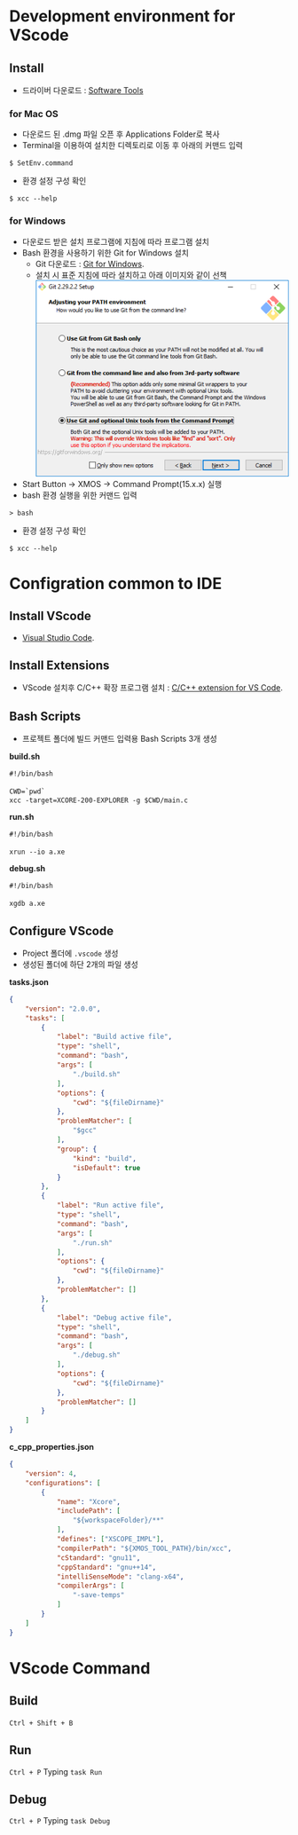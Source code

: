# Development environment for VScode

## Install
- 드라이버 다운로드 : [Software Tools](https://www.xmos.ai/software-tools)

### for Mac OS
- 다운로드 된 .dmg 파일 오픈 후 Applications Folder로 복사
- Terminal을 이용하여 설치한 디렉토리로 이동 후 아래의 커맨드 입력
```shell
$ SetEnv.command
```
- 환경 설정 구성 확인
```shell
$ xcc --help
```

### for Windows
- 다운로드 받은 설치 프로그램에 지침에 따라 프로그램 설치
- Bash 환경을 사용하기 위한 Git for Windows 설치
	- Git 다운로드 : [Git for Windows](https://git-scm.com/downloads).
	- 설치 시 표준 지침에 따라 설치하고 아래 이미지와 같이 선책
		![install windows setting](/image/git_for_windows.png)
- Start Button ->  XMOS -> Command Prompt(15.x.x) 실행
- bash 환경 실행을 위한 커맨드 입력
```shell
> bash
```
- 환경 설정 구성 확인
```shell
$ xcc --help
```

# Configration common to IDE
## Install VScode
- [Visual Studio Code](https://code.visualstudio.com/).

## Install Extensions
- VScode 설치후 C/C++ 확장 프로그램 설치 : [C/C++ extension for VS Code](https://marketplace.visualstudio.com/items?itemName=ms-vscode.cpptools).

## Bash Scripts
- 프로젝트 폴더에 빌드 커맨드 입력용 Bash Scripts 3개 생성

**build.sh**
```shell
#!/bin/bash

CWD=`pwd`
xcc -target=XCORE-200-EXPLORER -g $CWD/main.c
```

**run.sh**
```shell
#!/bin/bash

xrun --io a.xe
```

**debug.sh**
```shell
#!/bin/bash

xgdb a.xe
```

## Configure VScode
- Project 폴더에 `.vscode` 생성
- 생성된 폴더에 하단 2개의 파일 생성

**tasks.json**
```json
{
	"version": "2.0.0",
	"tasks": [
		{
			"label": "Build active file",
			"type": "shell",
			"command": "bash",
			"args": [
				"./build.sh"
			],
			"options": {
				"cwd": "${fileDirname}"
			},
			"problemMatcher": [
				"$gcc"
			],
			"group": {
				"kind": "build",
				"isDefault": true
			}
		},
		{
			"label": "Run active file",
			"type": "shell",
			"command": "bash",
			"args": [
				"./run.sh"
			],
			"options": {
				"cwd": "${fileDirname}"
			},
			"problemMatcher": []
		},
		{
			"label": "Debug active file",
			"type": "shell",
			"command": "bash",
			"args": [
				"./debug.sh"
			],
			"options": {
				"cwd": "${fileDirname}"
			},
			"problemMatcher": []
		}
	]
}
```

**c_cpp_properties.json**
```json
{
    "version": 4,
    "configurations": [
        {
            "name": "Xcore",
            "includePath": [
                "${workspaceFolder}/**"
            ],
            "defines": ["XSCOPE_IMPL"],
            "compilerPath": "${XMOS_TOOL_PATH}/bin/xcc",
            "cStandard": "gnu11",
            "cppStandard": "gnu++14",
            "intelliSenseMode": "clang-x64",
            "compilerArgs": [
                "-save-temps"
            ]
        }
    ]
}
```

# VScode Command
## Build
`Ctrl + Shift + B`

## Run
`Ctrl + P` 
Typing `task Run`

## Debug
`Ctrl + P` 
Typing `task Debug`